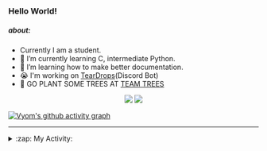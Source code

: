 ### Hello World!

##### about:
- Currently I am a student.
- 🌱 I’m currently learning C, intermediate Python.
- 🌱 I’m learning how to make better documentation.
- 😭 I'm working on [TearDrops](https://github.com/Vyvy-vi/TearDrops)(Discord Bot)
- 🌱 GO PLANT SOME TREES AT [TEAM TREES](https://teamtrees.org/)

<p align="center">
  <a href="https://twitter.com/Vyvy_viM"><img target="_blank" src="https://img.shields.io/badge/twitter%20@Vyvy_viM-0D95E8?style=for-the-badge&logo=twitter&logoColor=white"/></a> 
  <a href="https://vyvy-vi.github.io/portfolio"><img target="_blank" src="https://img.shields.io/badge/-I%27m_craving_for_open_source-green?style=for-the-badge&logo=github&logoColor=black"/></a> 
</p>

[![Vyom's github activity graph](https://activity-graph.herokuapp.com/graph?username=Vyvy-vi)](https://github.com/ashutosh00710/github-readme-activity-graph)

---
<details>
  <summary>:zap: My Activity:</summary>
  
<!--START_SECTION:waka-->
**I'm a Night 🦉** 

```text
🌞 Morning    38 commits     █░░░░░░░░░░░░░░░░░░░░░░░░   5.6% 
🌆 Daytime    211 commits    ███████░░░░░░░░░░░░░░░░░░   31.08% 
🌃 Evening    251 commits    █████████░░░░░░░░░░░░░░░░   36.97% 
🌙 Night      179 commits    ██████░░░░░░░░░░░░░░░░░░░   26.36%

```
📅 **I'm Most Productive on Thursday** 

```text
Monday       97 commits     ███░░░░░░░░░░░░░░░░░░░░░░   14.29% 
Tuesday      88 commits     ███░░░░░░░░░░░░░░░░░░░░░░   12.96% 
Wednesday    128 commits    ████░░░░░░░░░░░░░░░░░░░░░   18.85% 
Thursday     145 commits    █████░░░░░░░░░░░░░░░░░░░░   21.35% 
Friday       40 commits     █░░░░░░░░░░░░░░░░░░░░░░░░   5.89% 
Saturday     78 commits     ██░░░░░░░░░░░░░░░░░░░░░░░   11.49% 
Sunday       103 commits    ███░░░░░░░░░░░░░░░░░░░░░░   15.17%

```


📊 **This Week I Spent My Time On** 

```text
🔥 Editors: 
Vim                      3 hrs 25 mins       █████████████████████████   100.0%

🐱‍💻 Projects: 
TheGame                  1 hr 43 mins        ████████████░░░░░░░░░░░░░   50.24% 
notion-api               1 hr 18 mins        █████████░░░░░░░░░░░░░░░░   37.98% 
TEC-Discord-Automation   15 mins             ██░░░░░░░░░░░░░░░░░░░░░░░   7.5% 
TearDrops                7 mins              █░░░░░░░░░░░░░░░░░░░░░░░░   3.52% 
Unknown Project          0 secs              ░░░░░░░░░░░░░░░░░░░░░░░░░   0.48%

```


 Last Updated on 13/06/2021
<!--END_SECTION:waka-->
</details>
